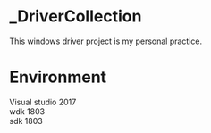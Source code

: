 # _DriverCollection
This windows driver project is my personal practice.
# Environment
Visual studio 2017  
wdk 1803  
sdk 1803  

